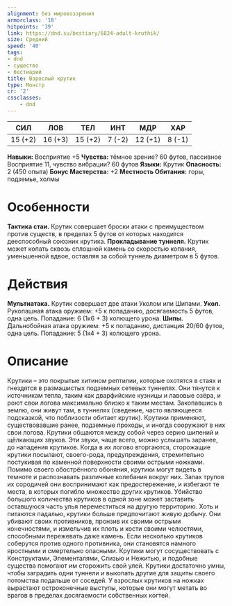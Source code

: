```yaml
---
alignment: без мировоззрения
armorclass: '18'
hitpoints: '39'
link: https://dnd.su/bestiary/6824-adult-kruthik/
size: Средний
speed: '40'
tags:
- dnd
- существо
- бестиарий
title: Взрослый крутик
type: Монстр
cr: '2'
cssclasses:
    - dnd
---
```



| СИЛ | ЛОВ | ТЕЛ | ИНТ | МДР | ХАР |
|---|---|---|---|---|---|
| 15 (+2) | 16 (+3) | 15 (+2) | 7 (-2) | 12 (+1) | 8 (-1) |
**Навыки:** Восприятие +5
**Чувства:** тёмное зрение? 60 футов, пассивное Восприятие 11, чувство вибрации? 60 футов
**Языки:** Крутик
**Опасность:** 2 (450 опыта)
**Бонус Мастерства:** +2
**Местность Обитания:** горы, подземье, холмы


# Особенности
**Тактика стаи.** Крутик совершает броски атаки с преимуществом против существ, в пределах 5 футов от которых находится дееспособный союзник крутика.
**Прокладывание туннеля.** Крутик может копать сквозь сплошной камень со скоростью копания, уменьшенной вдвое, оставляя за собой туннель диаметром в 5 футов.


# Действия
**Мультиатака.** Крутик совершает две атаки Уколом или Шипами.
**Укол.** Рукопашная атака оружием: +5 к попаданию, досягаемость 5 футов, одна цель. Попадание: 6 (1к6 + 3) колющего урона.
**Шипы.** Дальнобойная атака оружием: +5 к попаданию, дистанция 20/60 футов, одна цель. Попадание: 5 (1к4 + 3) колющего урона.


# Описание
Крутики – это покрытые хитином рептилии, которые охотятся в стаях и гнездятся в размашистых подземных сетевых туннелях. Они тянутся к источникам тепла, таким как дварфийские кузницы и лавовые озёра, и роют свои логова максимально близко к таким местам. Закопавшись в землю, они живут там, в туннелях (сведение, часто являющееся подсказкой, что поблизости обитает крутик). Крутики применяют, существовавшие ранее, подземные проходы, и иногда сооружают в них свои логова. Крутики общаются между собой через серию шипений и щёлкающих звуков. Эти звуки, чаще всего, можно услышать заранее, до нападения крутиков. Когда в их логово вторгаются, сторожащие крутики посылают, своего-рода, предупреждения, стремительно постукивая по каменной поверхности своими острыми ножками. Помимо своего обострённого обоняния, крутики могут видеть в темноте и распознавать различные колебания вокруг них. Запах трупов их сородичей они воспринимают как предостережение, и избегают те места, в которых погибло множество других крутиков. Убийство большого количества крутиков в одной зоне может заставить оставшуюся часть улья переместиться на другую территорию. Хоть и питаются падалью, крутики больше предпочитают живую добычу. Они убивают своих противников, пронзив их своими острыми конечностями, и измельчив их плоть и кости своими челюстями, способными пережевать даже камень. Если несколько крутиков соберутся против одного противника, они становятся намного яростными и смертельно опасными. Крутики могут сосуществовать с Конструктами, Элементалями, Слизью и Нежитью, и подобные существа помогают им сторожить свой улей. Крутики достаточно умны, чтобы заградить одни туннели и выкопать другие для защиты своего потомства подальше от соседей.  У взрослых крутиков на ножках вырастают остроконечные выступы, которые они могут метать во врагов в пределах досягаемости собственных когтей.